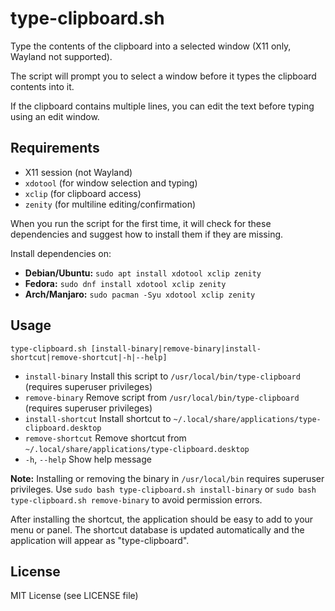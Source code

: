# type-clipboard.sh

Type the contents of the clipboard into a selected window (X11 only, Wayland not supported).

The script will prompt you to select a window before it types the clipboard contents into it.

If the clipboard contains multiple lines, you can edit the text before typing using an edit window.

## Requirements

- X11 session (not Wayland)
- `xdotool` (for window selection and typing)
- `xclip` (for clipboard access)
- `zenity` (for multiline editing/confirmation)

When you run the script for the first time, it will check for these dependencies and suggest how to install them if they are missing.

Install dependencies on:
- **Debian/Ubuntu:** `sudo apt install xdotool xclip zenity`
- **Fedora:** `sudo dnf install xdotool xclip zenity`
- **Arch/Manjaro:** `sudo pacman -Syu xdotool xclip zenity`

## Usage

```
type-clipboard.sh [install-binary|remove-binary|install-shortcut|remove-shortcut|-h|--help]
```

- `install-binary`    Install this script to `/usr/local/bin/type-clipboard` (requires superuser privileges)
- `remove-binary`     Remove script from `/usr/local/bin/type-clipboard` (requires superuser privileges)
- `install-shortcut`  Install shortcut to `~/.local/share/applications/type-clipboard.desktop`
- `remove-shortcut`   Remove shortcut from `~/.local/share/applications/type-clipboard.desktop`
- `-h`, `--help`      Show help message

**Note:** Installing or removing the binary in `/usr/local/bin` requires superuser privileges. Use `sudo bash type-clipboard.sh install-binary` or `sudo bash type-clipboard.sh remove-binary` to avoid permission errors.

After installing the shortcut, the application should be easy to add to your menu or panel. The shortcut database is updated automatically and the application will appear as "type-clipboard".

## License

MIT License (see LICENSE file)
